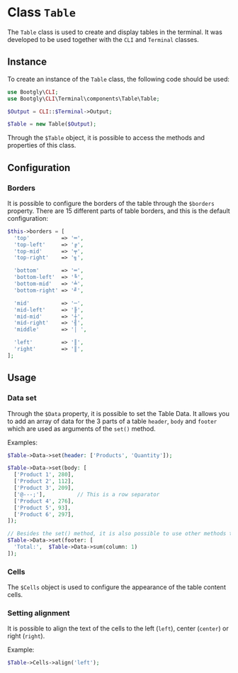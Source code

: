# Class `Table`

The `Table` class is used to create and display tables in the terminal. It was developed to be used together with the `CLI` and `Terminal` classes.

## Instance

To create an instance of the `Table` class, the following code should be used:

```php
use Bootgly\CLI;
use Bootgly\CLI\Terminal\components\Table\Table;

$Output = CLI::$Terminal->Output;

$Table = new Table($Output);
```

Through the `$Table` object, it is possible to access the methods and properties of this class.

## Configuration

### Borders

It is possible to configure the borders of the table through the `$borders` property.
There are 15 different parts of table borders, and this is the default configuration:

```php
$this->borders = [
  'top'          => '═',
  'top-left'     => '╔',
  'top-mid'      => '╤',
  'top-right'    => '╗',

  'bottom'       => '═',
  'bottom-left'  => '╚',
  'bottom-mid'   => '╧',
  'bottom-right' => '╝',

  'mid'          => '─',
  'mid-left'     => '╟',
  'mid-mid'      => '┼',
  'mid-right'    => '╢',
  'middle'       => '│ ',

  'left'         => '║',
  'right'        => '║',
];
```

## Usage

### Data set

Through the `$Data` property, it is possible to set the Table Data.
It allows you to add an array of data for the 3 parts of a table `header`, `body` and `footer` which are used as arguments of the `set()` method.

Examples:

```php
$Table->Data->set(header: ['Products', 'Quantity']);

$Table->Data->set(body: [
  ['Product 1', 280],
  ['Product 2', 112],
  ['Product 3', 209],
  ['@---;'],          // This is a row separator
  ['Product 4', 276],
  ['Product 5', 93],
  ['Product 6', 297],
]);

// Besides the set() method, it is also possible to use other methods that work with table data such as sum() which here is used to calculate the sum of the values of column 1 and already show the "Total" in the table footer
$Table->Data->set(footer: [
  'Total:',  $Table->Data->sum(column: 1)
]);
```

### Cells

The `$Cells` object is used to configure the appearance of the table content cells.

### Setting alignment

It is possible to align the text of the cells to the left (`left`), center (`center`) or right (`right`).

Example:

```php
$Table->Cells->align('left');
```
